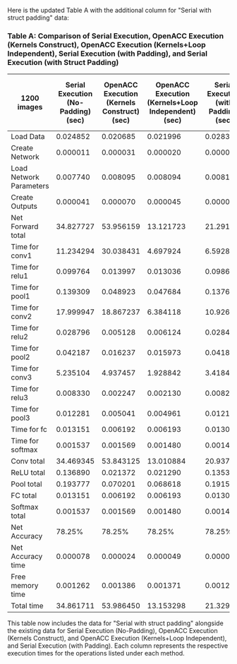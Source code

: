 Here is the updated Table A with the additional column for "Serial with struct padding" data:

### Table A: Comparison of Serial Execution, OpenACC Execution (Kernels Construct), OpenACC Execution (Kernels+Loop Independent), Serial Execution (with Padding), and Serial Execution (with Struct Padding)

| 1200 images            | Serial Execution (No-Padding) (sec) | OpenACC Execution (Kernels Construct) (sec) | OpenACC Execution (Kernels+Loop Independent) (sec) | Serial Execution (with Padding) (sec) | Serial Execution (with Struct Padding) (sec) |
|------------------------|--------------|-----------------|----------|--------------------------|----------------|
| Load Data              | 0.024852     | 0.020685        | 0.021996 | 0.028314 | 0.026862      |
| Create Network         | 0.000011     | 0.000031        | 0.000020 | 0.000014 | 0.000062      |
| Load Network Parameters| 0.007740     | 0.008095        | 0.008094 | 0.008195 | 0.007717      |
| Create Outputs         | 0.000041     | 0.000070        | 0.000045 | 0.000054 | 0.000040      |
| Net Forward total      | 34.827727    | 53.956159       | 13.121723| 21.291972| 20.303647     |
| Time for conv1         | 11.234294    | 30.038431       | 4.697924 | 6.592877 | 6.285118      |
| Time for relu1         | 0.099764     | 0.013997        | 0.013036 | 0.098663 | 0.098318      |
| Time for pool1         | 0.139309     | 0.048923        | 0.047684 | 0.137618 | 0.137018      |
| Time for conv2         | 17.999947    | 18.867237       | 6.384118 | 10.926363| 10.416443     |
| Time for relu2         | 0.028796     | 0.005128        | 0.006124 | 0.028403 | 0.028351      |
| Time for pool2         | 0.042187     | 0.016237        | 0.015973 | 0.041868 | 0.041679      |
| Time for conv3         | 5.235104     | 4.937457        | 1.928842 | 3.418420 | 3.249130      |
| Time for relu3         | 0.008330     | 0.002247        | 0.002130 | 0.008259 | 0.008210      |
| Time for pool3         | 0.012281     | 0.005041        | 0.004961 | 0.012102 | 0.012060      |
| Time for fc            | 0.013151     | 0.006192        | 0.006193 | 0.013054 | 0.012985      |
| Time for softmax       | 0.001537     | 0.001569        | 0.001480 | 0.001445 | 0.001459      |
| Conv total             | 34.469345    | 53.843125       | 13.010884| 20.937660| 19.950691     |
| ReLU total             | 0.136890     | 0.021372        | 0.021290 | 0.135325 | 0.134879      |
| Pool total             | 0.193777     | 0.070201        | 0.068618 | 0.191588 | 0.190757      |
| FC total               | 0.013151     | 0.006192        | 0.006193 | 0.013054 | 0.012985      |
| Softmax total          | 0.001537     | 0.001569        | 0.001480 | 0.001445 | 0.001459      |
| Net Accuracy           | 78.25%       | 78.25%          | 78.25%   | 78.25%   | 78.25%        |
| Net Accuracy time      | 0.000078     | 0.000024        | 0.000049 | 0.000091 | 0.000104      |
| Free memory time       | 0.001262     | 0.001386        | 0.001371 | 0.001247 | 0.001162      |
| Total time             | 34.861711    | 53.986450       | 13.153298| 21.329887| 20.339594     |

This table now includes the data for "Serial with struct padding" alongside the existing data for Serial Execution (No-Padding), OpenACC Execution (Kernels Construct), and OpenACC Execution (Kernels+Loop Independent), and Serial Execution (with Padding). Each column represents the respective execution times for the operations listed under each method.
